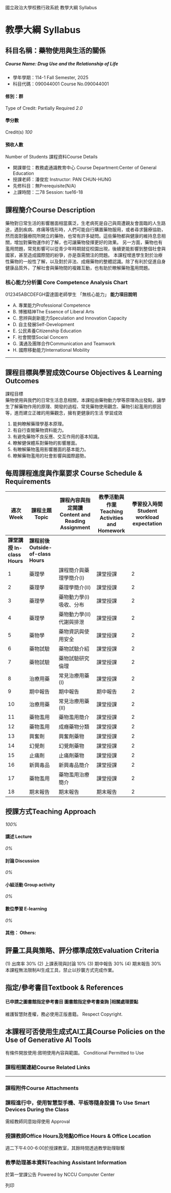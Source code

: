 國立政治大學校務行政系統 教學大綱 Syllabus
# 教學大綱 Syllabus
##  科目名稱：藥物使用與生活的關係 
#####  Course Name: Drug Use and the Relationship of Life
  * 學年學期：114-1 Fall Semester, 2025 
  * 科目代碼：090044001 Course No.090044001


#### 修別：群
Type of Credit: Partially Required 
_2.0_
#### 學分數
Credit(s)
_100_
#### 預收人數
Number of Students
課程資料Course Details
  * 開課單位：教務處通識教育中心 Course Department:Center of General Education 
  * 授課老師：潘俊宏 Instructor: PAN CHUN-HUNG 
  * 先修科目：無Prerequisite(N/A)
  * 上課時間：二78 Session: tue16-18


##  課程簡介Course Description
藥物對日常生活的影響層面相當廣泛，生老病死是自己與周遭親友會面臨的人生路途，遇到疾病、疼痛等情形時，人們可能自行購置藥物服用，或者尋求醫療協助，然而面對醫療院所開立的藥物，也常有許多疑問。這些藥物都與健康的維持息息相關，增加對藥物運作的了解，也可讓藥物發揮更好的效果。
另一方面，藥物也有濫用問題，常見影響可以從青少年時期就從校園出現，後續更能影響到整個社會與國家，甚至造成國際間的紛爭，亦是亟需關注的問題。
本課程增進學生對於治療性藥物的一般性了解，以及對於非法、成癮藥物的整體認識。除了有利於促進自身健康品質外，了解社會與藥物間的複雜互動，也有助於瞭解藥物濫用問題。
###  核心能力分析圖 Core Competence Analysis Chart
012345ABCDEFGH雷達圖老師學生
「無核心能力」 
**能力項目說明**
  * A. 專業能力Professional Competence
  * B. 博雅精神The Essence of Liberal Arts
  * C. 思辨與創新能力Speculation and Innovation Capacity
  * D. 自主發展Self-Development
  * E. 公民素養Citizenship Education
  * F. 社會關懷Social Concern
  * G. 溝通及團隊合作Communication and Teamwork
  * H. 國際移動能力International Mobility


* * *
##  課程目標與學習成效Course Objectives & Learning Outcomes 
課程目標  
藥物使用與我們的日常生活息息相關，本課程由藥物動力學等原理為出發點，讓學生了解藥物作用的原理、開發的過程、常見藥物使用觀念、藥物引起濫用的原因等，進而建立正確的用藥觀念，擁有更健康的生活
學習成效  
1. 能夠瞭解藥理學基本原理。  
2. 有自行查閱藥物資料能力。  
3. 有避免藥物不良反應、交互作用的基本知識。  
4. 瞭解健保體系對藥物的影響層面。  
5. 有瞭解藥物濫用影響層面的基本能力。  
6. 瞭解藥物濫用的社會影響與國際趨勢。
##  每周課程進度與作業要求 Course Schedule & Requirements
**週次** **Week** |  **課程主題** **Topic** |  **課程內容與指定閱讀** **Content and Reading Assignment** |  **教學活動與作業** **Teaching Activities and Homework** |  **學習投入時間** **Student workload expectation**  
---|---|---|---|---  
**課堂講授** **In-class Hours** |  **課程前後** **Outside-of-class Hours**  
1 |  藥理學 |  課程簡介與藥理學簡介(I) |  課堂授課 |  2 |  3  
2 |  藥理學 |  藥理學簡介(II) |  課堂授課 |  2 |  3  
3 |  藥理學 |  藥物動力學(I) 吸收、分布 |  課堂授課 |  2 |  3  
4 |  藥理學 |  藥物動力學(II) 代謝與排泄 |  課堂授課 |  2 |  3  
5 |  藥物學 |  藥物資訊與使用安全 |  課堂授課 |  2 |  3  
6 |  藥物試驗 |  藥物試驗介紹 |  課堂授課 |  2 |  3  
7 |  藥物試驗 |  藥物試驗研究倫理 |  課堂授課 |  2 |  3  
8 |  治療用藥 |  常見治療用藥(I) |  課堂授課 |  2 |  3  
9 |  期中報告 |  期中報告 |  期中報告 |  2 |  3  
10 |  治療用藥 |  常見治療用藥(II) |  課堂授課 |  2 |  3  
11 |  藥物濫用 |  藥物濫用簡介 |  課堂授課 |  2 |  3  
12 |  藥物濫用 |  成癮藥物分類 |  課堂授課 |  2 |  3  
13 |  興奮劑 |  興奮劑藥物 |  課堂授課 |  2 |  3  
14 |  幻覺劑 |  幻覺劑藥物 |  課堂授課 |  2 |  3  
15 |  止痛劑 |  止痛劑藥物 |  課堂授課 |  2 |  3  
16 |  新興毒品 |  新興毒品簡介 |  課堂授課 |  2 |  3  
17 |  藥物濫用 |  藥物濫用治療簡介 |  課堂授課 |  2 |  3  
18 |  期末報告 |  期末報告 |  期末報告 |  2 |  3  
##  授課方式Teaching Approach
_100%_
####  講述 Lecture
_0%_
####  討論 Discussion
_0%_
####  小組活動 Group activity
_0%_
####  數位學習 E-learning
_0%_
####  其他： Others:
##  評量工具與策略、評分標準成效Evaluation Criteria
(1) 出席率 30%
(2) 上課表現與討論 10%
(3) 期中報告 30%
(4) 期末報告 30%
本課程無法限制AI生成工具，禁止以抄襲方式完成作業。
##  指定/參考書目Textbook & References
####  已申請之圖書館指定參考書目  圖書館指定參考書查詢 |相關處理要點
維護智慧財產權，務必使用正版書籍。 Respect Copyright.
##  本課程可否使用生成式AI工具Course Policies on the Use of Generative AI Tools
有條件開放使用:敘明使用內容與範圍。 Conditional Permitted to Use 
###  課程相關連結Course Related Links
* * *
###  課程附件Course Attachments
###  課程進行中，使用智慧型手機、平板等隨身設備 To Use Smart Devices During the Class
需經教師同意始得使用  Approval
###  授課教師Office Hours及地點Office Hours & Office Location
週二下午4:00-6:00於授課教室，其餘時間透過教學助理聯繫
###  教學助理基本資料Teaching Assistant Information
於第一堂課公告
Powered by NCCU Computer Center
  
列印
